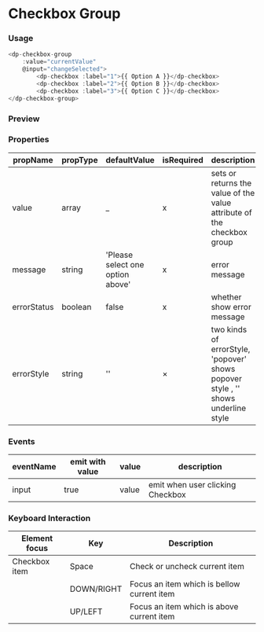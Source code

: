 # Checkbox Group
### Usage

```js
<dp-checkbox-group
    :value="currentValue"
    @input="changeSelected">
        <dp-checkbox :label="1">{{ Option A }}</dp-checkbox>
        <dp-checkbox :label="2">{{ Option B }}</dp-checkbox>
        <dp-checkbox :label="3">{{ Option C }}</dp-checkbox>
</dp-checkbox-group>
```
### Preview
<!-- STORY -->

### Properties

| propName    | propType | defaultValue                     | isRequired | description                                                                       |
| ----------- | -------- | -------------------------------- | ---------- | --------------------------------------------------------------------------------- |
| value       | array    | _                                | x          | sets or returns the value of the value attribute of the checkbox group            |
| message     | string   | 'Please select one option above' | x          | error message                                                                     |
| errorStatus | boolean  | false                            | x          | whether show error message                                                        |
| errorStyle  | string   | ''                               | ×          | two kinds of errorStyle, 'popover' shows popover style , '' shows underline style |

### Events
| eventName | emit with value | value | description                      |
| --------- | --------------- | ----- | -------------------------------- |
| input     | true            | value | emit when user clicking Checkbox |

### Keyboard Interaction
| Element focus | Key        | Description                                |
| ------------- | ---------- | ------------------------------------------ |
| Checkbox item | Space      | Check or uncheck current item              |
|               | DOWN/RIGHT | Focus an item which is bellow current item |
|               | UP/LEFT    | Focus an item which is above current item  |
